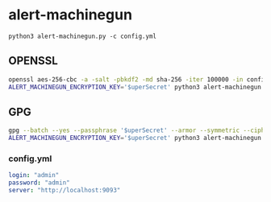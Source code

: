 # alert-machinegun

```
python3 alert-machinegun.py -c config.yml
```

## OPENSSL

```sh
openssl aes-256-cbc -a -salt -pbkdf2 -md sha-256 -iter 100000 -in config.yml -out enc-config.yml -k '$uperSecret'
ALERT_MACHINEGUN_ENCRYPTION_KEY='$uperSecret' python3 alert-machinegun.py -c enc-config.yml --openssl
```

## GPG

```sh
gpg --batch --yes --passphrase '$uperSecret' --armor --symmetric --cipher-algo AES256 --output enc-config.yml config.yml
ALERT_MACHINEGUN_ENCRYPTION_KEY='$uperSecret' python3 alert-machinegun.py -c config.yml.asc --gpg
```

### config.yml

```yaml
login: "admin"
password: "admin"
server: "http://localhost:9093"
```